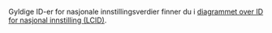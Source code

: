 Gyldige ID-er for nasjonale innstillingsverdier finner du i [diagrammet over ID for nasjonal innstilling (LCID)](http://go.microsoft.com/fwlink/?LinkId=122128).